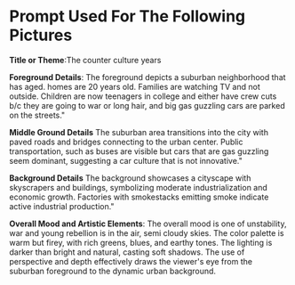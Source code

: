 # Prompt Used For The Following Pictures

**Title or Theme**:The counter culture years

**Foreground Details**: The foreground depicts a suburban neighborhood that has aged. homes are 20 years old. Families are watching TV and not outside. Children are now teenagers in college and either have crew cuts b/c they are going to war or long hair, and big gas guzzling cars are parked on the streets."

**Middle Ground Details**
The suburban area transitions into the city with paved roads and bridges connecting to the urban center. Public transportation, such as buses are visible but cars that are gas guzzling seem dominant, suggesting a car culture that is not innovative."

**Background Details**
The background showcases a cityscape with skyscrapers and buildings, symbolizing moderate industrialization and economic growth. Factories with smokestacks emitting smoke indicate active industrial production."

**Overall Mood and Artistic Elements**:
The overall mood is one of unstability, war and young rebellion is in the air, semi cloudy skies. The color palette is warm but firey, with rich greens, blues, and earthy tones. The lighting is darker than bright and natural, casting soft shadows. The use of perspective and depth effectively draws the viewer's eye from the suburban foreground to the dynamic urban background.
